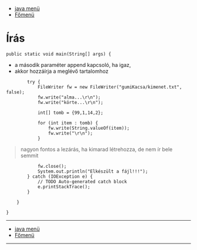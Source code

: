 - [java menü](../../java.md)
- [Főmenü](../../../README.md)

# Írás

```
public static void main(String[] args) {
```

- a második paraméter append kapcsoló, ha igaz,
- akkor hozzáírja a meglévő tartalomhoz

```
		try {
			FileWriter fw = new FileWriter("gumiKacsa/kimenet.txt", false);
			fw.write("alma...\r\n");
			fw.write("körte...\r\n");
			
			int[] tomb = {99,1,14,2};
			
			for (int item : tomb) {
				fw.write(String.valueOf(item));
				fw.write("\r\n");
			}
```

> nagyon fontos a lezárás, ha kimarad létrehozza, de nem ír bele semmit

```
			fw.close();
			System.out.println("Elkészült a fájl!!!");
		} catch (IOException e) {
			// TODO Auto-generated catch block
			e.printStackTrace();
		}

	}

}
```

---

- [java menü](../../java.md)
- [Főmenü](../../../README.md)

---

